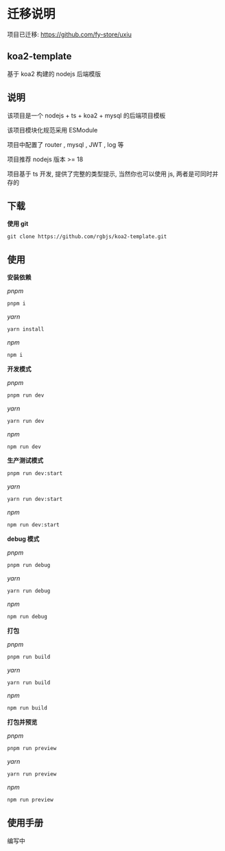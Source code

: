 # 迁移说明

项目已迁移: https://github.com/fy-store/uxiu

## koa2-template

基于 koa2 构建的 nodejs 后端模版

## 说明

该项目是一个 nodejs + ts + koa2 + mysql 的后端项目模板

该项目模块化规范采用 ESModule

项目中配置了 router , mysql , JWT , log 等

项目推荐 nodejs 版本 >= 18

项目基于 ts 开发, 提供了完整的类型提示, 当然你也可以使用 js, 两者是可同时并存的

## 下载

**使用 git**

```git
git clone https://github.com/rgbjs/koa2-template.git
```

## 使用

**安装依赖**

_pnpm_

```cmd
pnpm i
```

_yarn_

```cmd
yarn install
```

_npm_

```cmd
npm i
```

**开发模式**

_pnpm_

```cmd
pnpm run dev
```

_yarn_

```cmd
yarn run dev
```

_npm_

```cmd
npm run dev
```

**生产测试模式**

```cmd
pnpm run dev:start
```

_yarn_

```cmd
yarn run dev:start
```

_npm_

```cmd
npm run dev:start
```

**debug 模式**

_pnpm_

```cmd
pnpm run debug
```

_yarn_

```cmd
yarn run debug
```

_npm_

```cmd
npm run debug
```

**打包**

_pnpm_

```cmd
pnpm run build
```

_yarn_

```cmd
yarn run build
```

_npm_

```cmd
npm run build
```

**打包并预览**

_pnpm_

```cmd
pnpm run preview
```

_yarn_

```cmd
yarn run preview
```

_npm_

```cmd
npm run preview
```

## 使用手册

编写中

